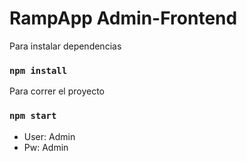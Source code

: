 # RampApp Admin-Frontend


Para instalar dependencias
### `npm install`
Para correr el proyecto
### `npm start`
* User: Admin
* Pw: Admin